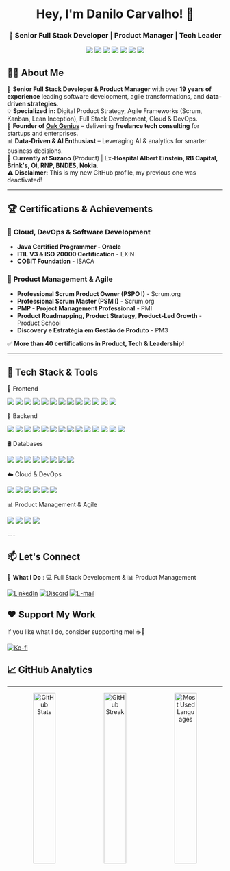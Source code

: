 
<h1 align="center">Hey, I'm Danilo Carvalho! 👋</h1>
<h3 align="center">🚀 Senior Full Stack Developer | Product Manager | Tech Leader</h3>

<p align="center">
  <img src="https://img.shields.io/badge/Senior%20Developer-%F0%9F%92%BB-darkgreen" />
  <img src="https://img.shields.io/badge/Java%20Guru-%E2%98%95-orange" />
  <img src="https://img.shields.io/badge/Software%20Architect-%F0%9F%92%BB-red" />
  <img src="https://img.shields.io/badge/AI%20Enthusiast-%F0%9F%A7%96-lightblue" />
  <img src="https://img.shields.io/badge/Product%20Management-%F0%9F%92%A1-blue" />
  <img src="https://img.shields.io/badge/Agile%20Leader-%F0%9F%9A%80-yellow" />
  <img src="https://img.shields.io/badge/Data%20Driven-%F0%9F%93%88-green" />
</p>


## 👨‍💻 **About Me**
🔹 **Senior Full Stack Developer & Product Manager** with over **19 years of experience** leading software development, agile transformations, and **data-driven strategies**.  
💡 **Specialized in:** Digital Product Strategy, Agile Frameworks (Scrum, Kanban, Lean Inception), Full Stack Development, Cloud & DevOps.  
🚀 **Founder of [Oak Genius](https://oakgenius.com/)** – delivering **freelance tech consulting** for startups and enterprises.  
📊 **Data-Driven & AI Enthusiast** – Leveraging AI & analytics for smarter business decisions.  
📍 **Currently at Suzano** (Product) | Ex-**Hospital Albert Einstein, RB Capital, Brink's, Oi, RNP, BNDES, Nokia**.  
⚠️ **Disclaimer:** This is my new GitHub profile, my previous one was deactivated!  

---

## 🏆 **Certifications & Achievements**
### 📌 **Cloud, DevOps & Software Development**
- **Java Certified Programmer - Oracle**
- **ITIL V3 & ISO 20000 Certification** - EXIN
- **COBIT Foundation** - ISACA

### 📌 **Product Management & Agile**
- **Professional Scrum Product Owner (PSPO I)** - Scrum.org
- **Professional Scrum Master (PSM I)** - Scrum.org
- **PMP - Project Management Professional** - PMI
- **Product Roadmapping, Product Strategy, Product-Led Growth** - Product School
- **Discovery e Estratégia em Gestão de Produto** - PM3

✅ **More than 40 certifications in Product, Tech & Leadership!**  

---

## 🚀 **Tech Stack & Tools**
🎨 Frontend
<p align="left"> <img src="https://img.shields.io/badge/HTML5-orange?style=flat&logo=html5&logoColor=white" /> <img src="https://img.shields.io/badge/CSS3-blue?style=flat&logo=css3&logoColor=white" /> <img src="https://img.shields.io/badge/Sass-CC6699?style=flat&logo=sass&logoColor=white" /> <img src="https://img.shields.io/badge/Bootstrap-7952B3?style=flat&logo=bootstrap&logoColor=white" /> <img src="https://img.shields.io/badge/TailwindCSS-38B2AC?style=flat&logo=tailwind-css&logoColor=white" /> <img src="https://img.shields.io/badge/JavaScript-yellow?style=flat&logo=javascript&logoColor=black" /> <img src="https://img.shields.io/badge/TypeScript-blue?style=flat&logo=typescript&logoColor=white" /> <img src="https://img.shields.io/badge/Angular-DD0031?style=flat&logo=angular&logoColor=white" /> <img src="https://img.shields.io/badge/React-61DAFB?style=flat&logo=react&logoColor=white" /> <img src="https://img.shields.io/badge/Next.js-black?style=flat&logo=next.js&logoColor=white" /> <img src="https://img.shields.io/badge/Vue.js-4FC08D?style=flat&logo=vue.js&logoColor=white" /> <img src="https://img.shields.io/badge/Webpack-8DD6F9?style=flat&logo=webpack&logoColor=black" /> <img src="https://img.shields.io/badge/jQuery-0769AD?style=flat&logo=jquery&logoColor=white" /> </p>
🔧 Backend
<p align="left"> <img src="https://img.shields.io/badge/Node.js-339933?style=flat&logo=node.js&logoColor=white" /> <img src="https://img.shields.io/badge/Express.js-000000?style=flat&logo=express&logoColor=white" /> <img src="https://img.shields.io/badge/Spring-6DB33F?style=flat&logo=spring&logoColor=white" /> <img src="https://img.shields.io/badge/Hibernate-59666C?style=flat&logo=hibernate&logoColor=white" /> <img src="https://img.shields.io/badge/Java-orange?style=flat&logo=java&logoColor=white" /> <img src="https://img.shields.io/badge/Python-3776AB?style=flat&logo=python&logoColor=white" /> <img src="https://img.shields.io/badge/Django-092E20?style=flat&logo=django&logoColor=white" /> <img src="https://img.shields.io/badge/GraphQL-E10098?style=flat&logo=graphql&logoColor=white" /> <img src="https://img.shields.io/badge/Kafka-231F20?style=flat&logo=apache-kafka&logoColor=white" /> <img src="https://img.shields.io/badge/Flask-000000?style=flat&logo=flask&logoColor=white" /> <img src="https://img.shields.io/badge/RabbitMQ-FF6600?style=flat&logo=rabbitmq&logoColor=white" /> <img src="https://img.shields.io/badge/REST-0096D6?style=flat&logo=rest&logoColor=white" />
<img src="https://img.shields.io/badge/Vite-646CFF?style=flat&logo=vite&logoColor=white" /> <img src="https://img.shields.io/badge/Jest-C21325?style=flat&logo=jest&logoColor=white" /> </p>
🛢️ Databases
<p align="left"> <img src="https://img.shields.io/badge/MongoDB-47A248?style=flat&logo=mongodb&logoColor=white" /> <img src="https://img.shields.io/badge/MySQL-4479A1?style=flat&logo=mysql&logoColor=white" /> <img src="https://img.shields.io/badge/PostgreSQL-316192?style=flat&logo=postgresql&logoColor=white" /> <img src="https://img.shields.io/badge/MariaDB-003545?style=flat&logo=mariadb&logoColor=white" /> <img src="https://img.shields.io/badge/Oracle-F80000?style=flat&logo=oracle&logoColor=white" /> <img src="https://img.shields.io/badge/SQL%20Server-CC2927?style=flat&logo=microsoft-sql-server&logoColor=white" /> <img src="https://img.shields.io/badge/Redis-DC382D?style=flat&logo=redis&logoColor=white" /> <img src="https://img.shields.io/badge/Amazon%20RDS-527FFF?style=flat&logo=amazonrds&logoColor=white" /> </p>
☁️ Cloud & DevOps
<p align="left"> <img src="https://img.shields.io/badge/AWS-232F3E?style=flat&logo=amazon-aws&logoColor=white" /> <img src="https://img.shields.io/badge/GCP-4285F4?style=flat&logo=google-cloud&logoColor=white" /> <img src="https://img.shields.io/badge/Azure-0078D4?style=flat&logo=microsoft-azure&logoColor=white" /> <img src="https://img.shields.io/badge/Docker-2496ED?style=flat&logo=docker&logoColor=white" /> <img src="https://img.shields.io/badge/Terraform-623CE4?style=flat&logo=terraform&logoColor=white" /> <img src="https://img.shields.io/badge/Firebase-FFCA28?style=flat&logo=firebase&logoColor=black" /> </p>
📊 Product Management & Agile
<p align="left"> <img src="https://img.shields.io/badge/JIRA-0052CC?style=flat&logo=jira&logoColor=white" /> <img src="https://img.shields.io/badge/Trello-0079BF?style=flat&logo=trello&logoColor=white" /> <img src="https://img.shields.io/badge/Notion-000000?style=flat&logo=notion&logoColor=white" /> <img src="https://img.shields.io/badge/Miro-FFCC00?style=flat&logo=miro&logoColor=black" /> </p>
---

## 📫 **Let's Connect**
🎯 **What I Do** : 💻 Full Stack Development & 📊 Product Management
<p>
  <a href="https://www.linkedin.com/in/contato.danilolc" target="_blank" > <img src="https://img.shields.io/badge/LinkedIn-0A66C2?style=for-the-badge&logo=linkedin&logoColor=white" alt="LinkedIn"></a>
  <a href="https://discord.gg/seu-discord" target="_blank"> <img src="https://img.shields.io/badge/Discord-5865F2?style=for-the-badge&logo=discord&logoColor=white" alt="Discord"></a>
  <a href="mailto:dancarvofc@gmail.com" > <img src="https://img.shields.io/badge/Gmail-EA4335?style=for-the-badge&logo=gmail&logoColor=white" alt="E-mail"></a>
</p>


## ❤️ **Support My Work**
If you like what I do, consider supporting me! ☕🚀

<a href="https://ko-fi.com/seu_usuario" target="_blank">
    <img src="https://img.shields.io/badge/Buy%20Me%20a%20Coffee-Ko--fi-F16061?style=for-the-badge&logo=kofi&logoColor=white" alt="Ko-fi" />
</a>


## 📈 **GitHub Analytics**
---
<p align="center">
  <img src="https://github-readme-stats.vercel.app/api?username=dancarvofc&show_icons=true&theme=tokyonight&hide_border=true&count_private=true" alt="GitHub Stats" width="32%" />
  <img src="https://github-readme-streak-stats.herokuapp.com/?user=dancarvofc&theme=tokyonight&hide_border=true" alt="GitHub Streak" width="32%" />
  <img src="https://github-readme-stats.vercel.app/api/top-langs/?username=dancarvofc&layout=compact&theme=tokyonight&hide_border=true" alt="Most Used Languages" width="32%" />
</p>
